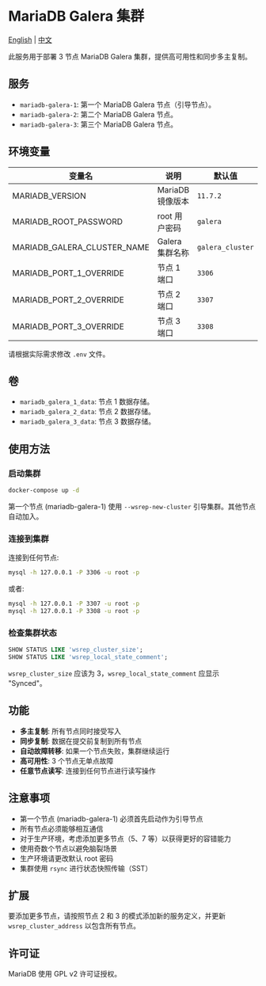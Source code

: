 # MariaDB Galera 集群

[English](./README.md) | [中文](./README.zh.md)

此服务用于部署 3 节点 MariaDB Galera 集群，提供高可用性和同步多主复制。

## 服务

- `mariadb-galera-1`: 第一个 MariaDB Galera 节点（引导节点）。
- `mariadb-galera-2`: 第二个 MariaDB Galera 节点。
- `mariadb-galera-3`: 第三个 MariaDB Galera 节点。

## 环境变量

| 变量名                      | 说明             | 默认值           |
| --------------------------- | ---------------- | ---------------- |
| MARIADB_VERSION             | MariaDB 镜像版本 | `11.7.2`         |
| MARIADB_ROOT_PASSWORD       | root 用户密码    | `galera`         |
| MARIADB_GALERA_CLUSTER_NAME | Galera 集群名称  | `galera_cluster` |
| MARIADB_PORT_1_OVERRIDE     | 节点 1 端口      | `3306`           |
| MARIADB_PORT_2_OVERRIDE     | 节点 2 端口      | `3307`           |
| MARIADB_PORT_3_OVERRIDE     | 节点 3 端口      | `3308`           |

请根据实际需求修改 `.env` 文件。

## 卷

- `mariadb_galera_1_data`: 节点 1 数据存储。
- `mariadb_galera_2_data`: 节点 2 数据存储。
- `mariadb_galera_3_data`: 节点 3 数据存储。

## 使用方法

### 启动集群

```bash
docker-compose up -d
```

第一个节点 (mariadb-galera-1) 使用 `--wsrep-new-cluster` 引导集群。其他节点自动加入。

### 连接到集群

连接到任何节点:

```bash
mysql -h 127.0.0.1 -P 3306 -u root -p
```

或者:

```bash
mysql -h 127.0.0.1 -P 3307 -u root -p
mysql -h 127.0.0.1 -P 3308 -u root -p
```

### 检查集群状态

```sql
SHOW STATUS LIKE 'wsrep_cluster_size';
SHOW STATUS LIKE 'wsrep_local_state_comment';
```

`wsrep_cluster_size` 应该为 3，`wsrep_local_state_comment` 应显示 "Synced"。

## 功能

- **多主复制**: 所有节点同时接受写入
- **同步复制**: 数据在提交前复制到所有节点
- **自动故障转移**: 如果一个节点失败，集群继续运行
- **高可用性**: 3 个节点无单点故障
- **任意节点读写**: 连接到任何节点进行读写操作

## 注意事项

- 第一个节点 (mariadb-galera-1) 必须首先启动作为引导节点
- 所有节点必须能够相互通信
- 对于生产环境，考虑添加更多节点（5、7 等）以获得更好的容错能力
- 使用奇数个节点以避免脑裂场景
- 生产环境请更改默认 root 密码
- 集群使用 `rsync` 进行状态快照传输（SST）

## 扩展

要添加更多节点，请按照节点 2 和 3 的模式添加新的服务定义，并更新 `wsrep_cluster_address` 以包含所有节点。

## 许可证

MariaDB 使用 GPL v2 许可证授权。

